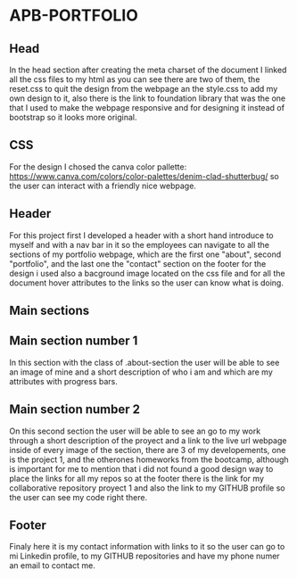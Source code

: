 # APB-PORTFOLIO

## Head
In the head section after creating the meta charset of the document I linked all the css files to my html as you can see there are two of them, the reset.css to quit the design from the webpage an the style.css to add my own design to it, also there is the link to foundation library that was the one that I used to make the webpage responsive and for designing it instead of bootstrap so it looks more original.

## CSS
For the design I chosed the canva color pallette: https://www.canva.com/colors/color-palettes/denim-clad-shutterbug/ so the user can interact with a friendly nice webpage.

## Header
For this project first I developed a header with a short hand introduce to myself and with a nav bar in it so the employees can navigate to all the sections of my portfolio webpage, which are the first one "about", second "portfolio", and the last one the "contact" section on the footer for the design i used also a bacground image located on the css file and for all the document hover attributes to the links so the user can know what is doing.

## Main sections

## Main section number 1
In this section with the class of .about-section the user will be able to see an image of mine and a short description of who i am and which are my attributes with progress bars.

## Main section number 2
On this second section the user will be able to see an go to my work through a short description of the proyect and a link to the live url webpage inside of every image of the section, there are 3 of my developements, one is the project 1, and the otherones homeworks from the bootcamp, although is important for me to mention that i did not found a good design way to place the links for all my repos so at the footer there is the link for my collaborative repository proyect 1 and also the link to my GITHUB profile so the user can see my code right there.

## Footer
Finaly here it is my contact information with links to it so the user can go to mi Linkedin profile, to my GITHUB repositories and have my phone numer an email to contact me.
